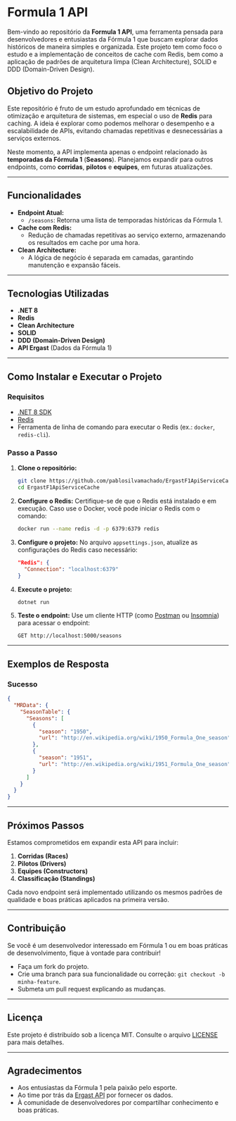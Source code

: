 # Formula 1 API 

Bem-vindo ao repositório da **Formula 1 API**, uma ferramenta pensada para desenvolvedores e entusiastas da Fórmula 1 que buscam explorar dados históricos de maneira simples e organizada. Este projeto tem como foco o estudo e a implementação de conceitos de cache com Redis, bem como a aplicação de padrões de arquitetura limpa (Clean Architecture), SOLID e DDD (Domain-Driven Design).

## Objetivo do Projeto

Este repositório é fruto de um estudo aprofundado em técnicas de otimização e arquitetura de sistemas, em especial o uso de **Redis** para caching. A ideia é explorar como podemos melhorar o desempenho e a escalabilidade de APIs, evitando chamadas repetitivas e desnecessárias a serviços externos.

Neste momento, a API implementa apenas o endpoint relacionado às **temporadas da Fórmula 1** (**Seasons**). Planejamos expandir para outros endpoints, como **corridas**, **pilotos** e **equipes**, em futuras atualizações.

---

## Funcionalidades

- **Endpoint Atual:**
  - `/seasons`: Retorna uma lista de temporadas históricas da Fórmula 1.
- **Cache com Redis:**
  - Redução de chamadas repetitivas ao serviço externo, armazenando os resultados em cache por uma hora.
- **Clean Architecture:**
  - A lógica de negócio é separada em camadas, garantindo manutenção e expansão fáceis.

---

## Tecnologias Utilizadas

- **.NET 8**
- **Redis**
- **Clean Architecture**
- **SOLID**
- **DDD (Domain-Driven Design)**
- **API Ergast** (Dados da Fórmula 1)

---

## Como Instalar e Executar o Projeto

### Requisitos

- [.NET 8 SDK](https://dotnet.microsoft.com/download)
- [Redis](https://redis.io/download)
- Ferramenta de linha de comando para executar o Redis (ex.: `docker`, `redis-cli`).

### Passo a Passo

1. **Clone o repositório:**
   ```bash
   git clone https://github.com/pablosilvamachado/ErgastF1ApiServiceCache.git
   cd ErgastF1ApiServiceCache
   ```

2. **Configure o Redis:**
   Certifique-se de que o Redis está instalado e em execução.
   Caso use o Docker, você pode iniciar o Redis com o comando:
   ```bash
   docker run --name redis -d -p 6379:6379 redis
   ```

3. **Configure o projeto:**
   No arquivo `appsettings.json`, atualize as configurações do Redis caso necessário:
   ```json
   "Redis": {
     "Connection": "localhost:6379"
   }
   ```

4. **Execute o projeto:**
   ```bash
   dotnet run
   ```

5. **Teste o endpoint:**
   Use um cliente HTTP (como [Postman](https://www.postman.com/) ou [Insomnia](https://insomnia.rest/)) para acessar o endpoint:
   ```http
   GET http://localhost:5000/seasons
   ```

---

## Exemplos de Resposta

### Sucesso

```json
{
  "MRData": {
    "SeasonTable": {
      "Seasons": [
        {
          "season": "1950",
          "url": "http://en.wikipedia.org/wiki/1950_Formula_One_season"
        },
        {
          "season": "1951",
          "url": "http://en.wikipedia.org/wiki/1951_Formula_One_season"
        }
      ]
    }
  }
}
```

---

## Próximos Passos

Estamos comprometidos em expandir esta API para incluir:

1. **Corridas (Races)**
2. **Pilotos (Drivers)**
3. **Equipes (Constructors)**
4. **Classificação (Standings)**

Cada novo endpoint será implementado utilizando os mesmos padrões de qualidade e boas práticas aplicados na primeira versão.

---

## Contribuição

Se você é um desenvolvedor interessado em Fórmula 1 ou em boas práticas de desenvolvimento, fique à vontade para contribuir!

- Faça um fork do projeto.
- Crie uma branch para sua funcionalidade ou correção: `git checkout -b minha-feature`.
- Submeta um pull request explicando as mudanças.

---

## Licença

Este projeto é distribuído sob a licença MIT. Consulte o arquivo [LICENSE](LICENSE) para mais detalhes.

---

## Agradecimentos

- Aos entusiastas da Fórmula 1 pela paixão pelo esporte.
- Ao time por trás da [Ergast API](https://ergast.com/mrd/) por fornecer os dados.
- À comunidade de desenvolvedores por compartilhar conhecimento e boas práticas.

